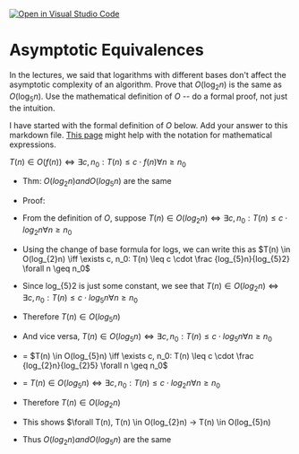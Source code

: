 [![Open in Visual Studio Code](https://classroom.github.com/assets/open-in-vscode-718a45dd9cf7e7f842a935f5ebbe5719a5e09af4491e668f4dbf3b35d5cca122.svg)](https://classroom.github.com/online_ide?assignment_repo_id=12071342&assignment_repo_type=AssignmentRepo)
# Asymptotic Equivalences

In the lectures, we said that logarithms with different bases don't affect the
asymptotic complexity of an algorithm. Prove that $O(\log_{2} n)$ is the same as
$O(\log_{5} n)$. Use the mathematical definition of $O$ -- do a formal proof,
not just the intuition.

I have started with the formal definition of $O$ below. Add your answer to this
markdown file. [This
page](https://docs.github.com/en/get-started/writing-on-github/working-with-advanced-formatting/writing-mathematical-expressions)
might help with the notation for mathematical expressions.

$T(n) \in O(f(n)) \iff \exists c, n_0: T(n) \leq c \cdot f(n) \forall n \geq n_0$

- Thm: $O(log_{2}n) and O(log_{5}n)$ are the same
- Proof:
- From the definition of $O$, suppose $T(n) \in O(log_{2}n) \iff \exists c, n_0: T(n) \leq c \cdot log_{2}n \forall n \geq n_0$
- Using the change of base formula for logs, we can write this as $T(n) \in O(log_{2}n) \iff \exists c, n_0: T(n) \leq c \cdot \frac {log_{5}n}{log_{5}2} \forall n \geq n_0$
- Since log_{5}2 is just some constant, we see that $T(n) \in O(log_{2}n) \iff \exists c, n_0: T(n) \leq c \cdot log_{5}n \forall n \geq n_0$
- Therefore $T(n) \in O(log_{5}n)$

- And vice versa, $T(n) \in O(log_{5}n) \iff \exists c, n_0: T(n) \leq c \cdot log_{5}n \forall n \geq n_0$
- = $T(n) \in O(log_{5}n) \iff \exists c, n_0: T(n) \leq c \cdot \frac {log_{2}n}{log_{2}5} \forall n \geq n_0$
- = $T(n) \in O(log_{5}n) \iff \exists c, n_0: T(n) \leq c \cdot log_{2}n \forall n \geq n_0$
- Therefore $T(n) \in O(log_{2}n)$

- This shows $\forall T(n), T(n) \in O(log_{2}n) -> T(n) \in O(log_{5}n)
- Thus $O(log_{2}n) and O(log_{5}n)$ are the same
